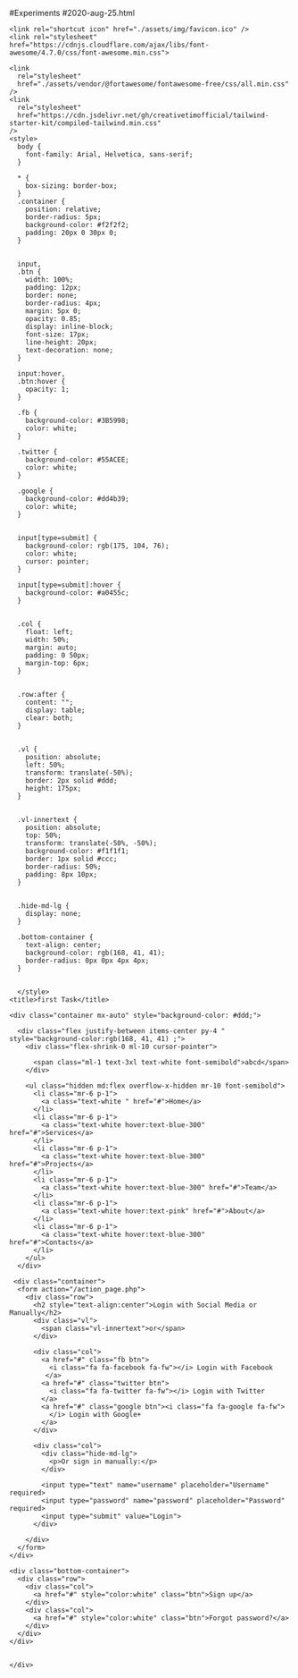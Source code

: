 #Experiments
#2020-aug-25.html
<!DOCTYPE html>
<html>
  <head>
    <meta charset="utf-8" />
    <meta name="viewport" content="width=device-width, initial-scale=1" />
    <meta name="theme-color" content="#000000" />
    
    <link rel="shortcut icon" href="./assets/img/favicon.ico" />
    <link rel="stylesheet" href="https://cdnjs.cloudflare.com/ajax/libs/font-awesome/4.7.0/css/font-awesome.min.css">
  
    <link
      rel="stylesheet"
      href="./assets/vendor/@fortawesome/fontawesome-free/css/all.min.css"
    />
    <link
      rel="stylesheet"
      href="https://cdn.jsdelivr.net/gh/creativetimofficial/tailwind-starter-kit/compiled-tailwind.min.css"
    />
    <style>
      body {
        font-family: Arial, Helvetica, sans-serif;
      }
      
      * {
        box-sizing: border-box;
      }
      .container {
        position: relative;
        border-radius: 5px;
        background-color: #f2f2f2;
        padding: 20px 0 30px 0;
      } 
      
    
      input,
      .btn {
        width: 100%;
        padding: 12px;
        border: none;
        border-radius: 4px;
        margin: 5px 0;
        opacity: 0.85;
        display: inline-block;
        font-size: 17px;
        line-height: 20px;
        text-decoration: none; 
      }
      
      input:hover,
      .btn:hover {
        opacity: 1;
      }

      .fb {
        background-color: #3B5998;
        color: white;
      }
      
      .twitter {
        background-color: #55ACEE;
        color: white;
      }
      
      .google {
        background-color: #dd4b39;
        color: white;
      }
      
     
      input[type=submit] {
        background-color: rgb(175, 104, 76);
        color: white;
        cursor: pointer;
      }
      
      input[type=submit]:hover {
        background-color: #a0455c;
      }
      
 
      .col {
        float: left;
        width: 50%;
        margin: auto;
        padding: 0 50px;
        margin-top: 6px;
      }
      
    
      .row:after {
        content: "";
        display: table;
        clear: both;
      }
      
     
      .vl {
        position: absolute;
        left: 50%;
        transform: translate(-50%);
        border: 2px solid #ddd;
        height: 175px;
      }
      
      
      .vl-innertext {
        position: absolute;
        top: 50%;
        transform: translate(-50%, -50%);
        background-color: #f1f1f1;
        border: 1px solid #ccc;
        border-radius: 50%;
        padding: 8px 10px;
      }
      

      .hide-md-lg {
        display: none;
      }

      .bottom-container {
        text-align: center;
        background-color: rgb(168, 41, 41);
        border-radius: 0px 0px 4px 4px;
      }
      

      </style>
    <title>first Task</title>
  </head>
  <body class="text-gray-800 antialiased">
   
    <div class="container mx-auto" style="background-color: #ddd;">
  
      <div class="flex justify-between items-center py-4 " style="background-color:rgb(168, 41, 41) ;">
        <div class="flex-shrink-0 ml-10 cursor-pointer">
          
          <span class="ml-1 text-3xl text-white font-semibold">abcd</span>
        </div>
       
        <ul class="hidden md:flex overflow-x-hidden mr-10 font-semibold">
          <li class="mr-6 p-1">
            <a class="text-white " href="#">Home</a>
          </li>
          <li class="mr-6 p-1">
            <a class="text-white hover:text-blue-300" href="#">Services</a>
          </li>
          <li class="mr-6 p-1">
            <a class="text-white hover:text-blue-300" href="#">Projects</a>
          </li>
          <li class="mr-6 p-1">
            <a class="text-white hover:text-blue-300" href="#">Team</a>
          </li>
          <li class="mr-6 p-1">
            <a class="text-white hover:text-pink" href="#">About</a>
          </li>
          <li class="mr-6 p-1">
            <a class="text-white hover:text-blue-300" href="#">Contacts</a>
          </li>
        </ul>
      </div>

     <div class="container">
      <form action="/action_page.php">
        <div class="row">
          <h2 style="text-align:center">Login with Social Media or Manually</h2>
          <div class="vl">
            <span class="vl-innertext">or</span>
          </div>
    
          <div class="col">
            <a href="#" class="fb btn">
              <i class="fa fa-facebook fa-fw"></i> Login with Facebook
             </a>
            <a href="#" class="twitter btn">
              <i class="fa fa-twitter fa-fw"></i> Login with Twitter
            </a>
            <a href="#" class="google btn"><i class="fa fa-google fa-fw">
              </i> Login with Google+
            </a>
          </div>
    
          <div class="col">
            <div class="hide-md-lg">
              <p>Or sign in manually:</p>
            </div>
    
            <input type="text" name="username" placeholder="Username" required>
            <input type="password" name="password" placeholder="Password" required>
            <input type="submit" value="Login">
          </div>
          
        </div>
      </form>
    </div>
    
    <div class="bottom-container">
      <div class="row">
        <div class="col">
          <a href="#" style="color:white" class="btn">Sign up</a>
        </div>
        <div class="col">
          <a href="#" style="color:white" class="btn">Forgot password?</a>
        </div>
      </div>
    </div>
    
      
    </div>
  </body>
 
</html>
